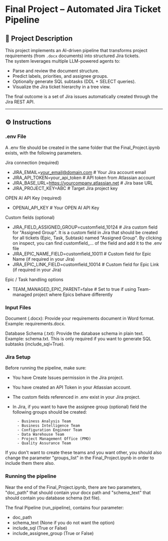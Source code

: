 # Final Project – Automated Jira Ticket Pipeline

## 📖 Project Description
This project implements an AI-driven pipeline that transforms project requirements (from `.docx` documents) into structured Jira tickets.  
The system leverages multiple LLM-powered agents to:
- Parse and review the document structure.
- Predict labels, priorities, and assignee groups.
- Optionally generate SQL subtasks (DDL + SELECT queries).
- Visualize the Jira ticket hierarchy in a tree view.

The final outcome is a set of Jira issues automatically created through the Jira REST API.

---

## ⚙️ Instructions


### .env File

A .env file should be created in the same folder that the Final_Project.ipynb exists, with the following parameters.

Jira connection (required)
- JIRA_EMAIL=your_email@domain.com          # Your Jira account email
- JIRA_API_TOKEN=your_api_token             # API token from Atlassian account
- JIRA_BASE_URL=https://yourcompany.atlassian.net  # Jira base URL
- JIRA_PROJECT_KEY=ABC                      # Target Jira project key

OPEN AI API Key (required)
- OPENAI_API_KEY                            # Your OPEN AI API Key

Custom fields (optional)
- JIRA_FIELD_ASSIGNED_GROUP=customfield_10124  # Jira custom field for "Assigned Group". It is a custom field in Jira that should be created for all tickets (Epic, Task, Subtask) named "Assigned Group". By clicking on inspect, you can find customfield_... of the field and add it to the .env file
- JIRA_EPIC_NAME_FIELD=customfield_10011       # Custom field for Epic Name (if required in your Jira)
- JIRA_EPIC_LINK_FIELD=customfield_10014       # Custom field for Epic Link (if required in your Jira)

Epic / Task handling options
- TEAM_MANAGED_EPIC_PARENT=false    # Set to true if using Team-managed project where Epics behave differently


### Input Files

Document (.docx):
Provide your requirements document in Word format. Example: requirements.docx.

Database Schema (.txt):
Provide the database schema in plain text. Example: schema.txt.
This is only required if you want to generate SQL subtasks (include_sql=True).


### Jira Setup

Before running the pipeline, make sure:
- You have Create Issues permission in the Jira project.
- You have created an API Token in your Atlassian account.
- The custom fields referenced in .env exist in your Jira project.
- In Jira, if you want to have the assignee group (optional) field the following groups should be created:

        - Business Analysis Team
        - Business Intelligence Team
        - Configuration Engineer Team
        - Data Warehouse Team
        - Project Management Office (PMO)
        - Quality Assurance Team

If you don't want to create these teams and you want other, you should also change the parameter "groups_list" in the Final_Project.ipynb in order to include them there also.


### Running the pipeline

Near the end of the Final_Project.ipynb, there are two parameters, "doc_path" that should contain your docx path and "schema_text" that should contain you database schema (txt file).

The final Pipeline (run_pipeline), contains four parameter:
- doc_path
- schema_text (None if you do not want the option)
- include_sql (True or False)
- include_assignee_group (True or False)
